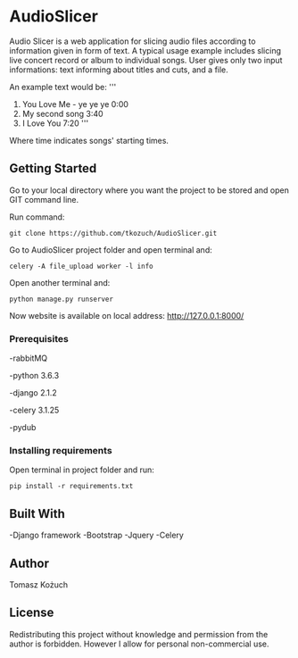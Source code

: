 # AudioSlicer

Audio Slicer is a web application for slicing audio files according to information given in form of text. A typical usage example includes slicing live concert record or album to individual songs. User gives only two input informations: text informing about titles and cuts, and a file.

An example text would be:
'''
1. You Love Me - ye ye ye 0:00
2. My second song 3:40
3. I Love You 7:20
'''

Where time indicates songs' starting times.

## Getting Started

Go to your local directory where you want the project to be stored and open GIT command line. 

Run command:
```
git clone https://github.com/tkozuch/AudioSlicer.git
```
Go to AudioSlicer project folder and open terminal and:
```
celery -A file_upload worker -l info
```

Open another terminal and:

```
python manage.py runserver
```

Now website is available on local address: http://127.0.0.1:8000/

### Prerequisites

-rabbitMQ

-python 3.6.3

-django 2.1.2

-celery 3.1.25

-pydub


### Installing requirements

Open terminal in project folder and run:

```
pip install -r requirements.txt
```

## Built With
-Django framework
-Bootstrap
-Jquery
-Celery

## Author

Tomasz Kożuch

## License

Redistributing this project without knowledge and permission from the author is forbidden. However I allow for personal non-commercial use.

